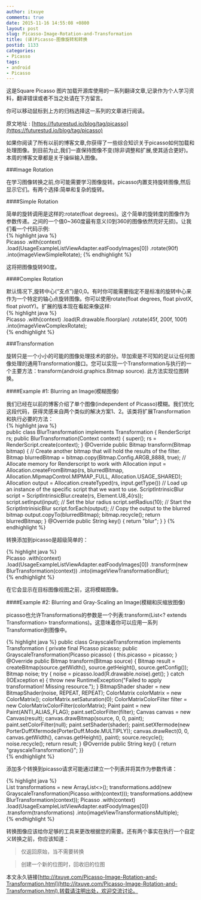 ```yaml
---
author: itxuye
comments: true
date: 2015-11-16 14:55:08 +0800
layout: post
slug: Picasso-Image-Rotation-and-Transformation
title: (译)Picasso-图像旋转和转换
postid: 1133
categories: 
- Picasso
tags:
- android
- Picasso
--- 
```

这是Square Picasso 图片加载开源库使用的一系列翻译文章,记录作为个人学习资料，翻译错误或者不当之处请在下方留言。  
  
你可以移动鼠标到上方的归档选择这一系列的文章进行阅读。  
  
原文地址 : [https://futurestud.io/blog/tag/picasso](https://futurestud.io/blog/tag/picasso)  
  
如果你阅读了所有以前的博客文章,你获得了一些综合知识关于picasso如何加载和处理图像。到目前为止,我们一直保持图像不变(除非调整和扩展,使其适合更好)。本周的博客文章都是关于操纵输入图像。  
  
<!-- more -->  
  
###Image Rotation  
  
在学习图像转换之前,你可能需要学习图像旋转。picasso内置支持旋转图像,然后显示它们。有两个选择:简单和复杂的旋转。  
  
####Simple Rotation  
  
简单的旋转调用是这样的:rotate(float degrees)。这个简单的旋转度的图像作为参数传递。之间的一个值0~360度最有意义(0到360的图像依然完好无损)。让我们看一个代码示例:  
{% highlight java %}  
Picasso
    .with(context)
    .load(UsageExampleListViewAdapter.eatFoodyImages[0])
    .rotate(90f)
    .into(imageViewSimpleRotate);
{% endhighlight %}  
  
这将把图像旋转90度。  
   
####Complex Rotation   
  
默认情况下,旋转中心(“支点”)是0,0。有时你可能需要指定不是标准的旋转中心来作为一个特定的轴心点旋转图像。你可以使用rotate(float degrees, float pivotX, float pivotY)。扩展的版本现在看起来像这样:   
{% highlight java %}  
Picasso
    .with(context)
    .load(R.drawable.floorplan)
    .rotate(45f, 200f, 100f)
    .into(imageViewComplexRotate);   
{% endhighlight %}  
  
###Transformation  
  
旋转只是一个小小的可能的图像处理技术的部分。毕加索是不可知的足以让任何图像处理的通用Transformation接口。您可以实现一个Transformation与执行的一个主要方法：transform(android.graphics.Bitmap source). 此方法实现位图转换。  
  
####Example #1: Blurring an Image(模糊图像)  
  
我们已经在以前的博客介绍了单个图像(independent of Picasso)模糊。我们优化这段代码，获得灵感来自两个类似的解决方案1、2。该类将扩展Transformation和执行必要的方法：  
{% highlight java %}  
public class BlurTransformation implements Transformation {
    RenderScript rs;
    public BlurTransformation(Context context) {
        super();
        rs = RenderScript.create(context);
    }
    @Override
    public Bitmap transform(Bitmap bitmap) {
        // Create another bitmap that will hold the results of the filter.
        Bitmap blurredBitmap = bitmap.copy(Bitmap.Config.ARGB_8888, true);
        // Allocate memory for Renderscript to work with
        Allocation input = Allocation.createFromBitmap(rs, blurredBitmap, Allocation.MipmapControl.MIPMAP_FULL, Allocation.USAGE_SHARED);
        Allocation output = Allocation.createTyped(rs, input.getType())
        // Load up an instance of the specific script that we want to use.
        ScriptIntrinsicBlur script = ScriptIntrinsicBlur.create(rs, Element.U8_4(rs));
        script.setInput(input);
        // Set the blur radius
        script.setRadius(10);
        // Start the ScriptIntrinisicBlur
        script.forEach(output);
        // Copy the output to the blurred bitmap
        output.copyTo(blurredBitmap);
        bitmap.recycle();
        return blurredBitmap;
    }
    @Override
    public String key() {
        return "blur";
    }
}
{% endhighlight %}  
  
转换添加到picasso是超级简单的：  
  
{% highlight java %}  
Picasso
    .with(context)
    .load(UsageExampleListViewAdapter.eatFoodyImages[0])
    .transform(new BlurTransformation(context))
    .into(imageViewTransformationBlur);  
{% endhighlight %}  
  
在它会显示在目标图像视图之前，这将模糊图像。  
  
####Example #2: Blurring and Gray-Scaling an Image(模糊和灰缩放图像)   
  
picasso也允许Transformations的参数是一个列表:transform(List<? extends Transformation> transformations)。这意味着你可以应用一系列Transformation到图像中。  
   
{% highlight java %} 
public class GrayscaleTransformation implements Transformation {
    private final Picasso picasso;
    public GrayscaleTransformation(Picasso picasso) {
        this.picasso = picasso;
    }
    @Override
    public Bitmap transform(Bitmap source) {
        Bitmap result = createBitmap(source.getWidth(), source.getHeight(), source.getConfig());
        Bitmap noise;
        try {
            noise = picasso.load(R.drawable.noise).get();
        } catch (IOException e) {
            throw new RuntimeException("Failed to apply transformation! Missing resource.");
        }
        BitmapShader shader = new BitmapShader(noise, REPEAT, REPEAT);
        ColorMatrix colorMatrix = new ColorMatrix();
        colorMatrix.setSaturation(0);
        ColorMatrixColorFilter filter = new ColorMatrixColorFilter(colorMatrix);
        Paint paint = new Paint(ANTI_ALIAS_FLAG);
        paint.setColorFilter(filter);
        Canvas canvas = new Canvas(result);
        canvas.drawBitmap(source, 0, 0, paint);
        paint.setColorFilter(null);
        paint.setShader(shader);
        paint.setXfermode(new PorterDuffXfermode(PorterDuff.Mode.MULTIPLY));
        canvas.drawRect(0, 0, canvas.getWidth(), canvas.getHeight(), paint);
        source.recycle();
        noise.recycle();
        return result;
    }
    @Override
    public String key() {
        return "grayscaleTransformation()";
   }}  
{% endhighlight %}  
  
添加多个转换到picasso请求可能通过建立一个列表并将其作为参数传递：  
  
{% highlight java %}  
List<Transformation> transformations = new ArrayList<>();
transformations.add(new GrayscaleTransformation(Picasso.with(context)));
transformations.add(new BlurTransformation(context));
Picasso
    .with(context)
    .load(UsageExampleListViewAdapter.eatFoodyImages[0])
    .transform(transformations)
    .into(imageViewTransformationsMultiple);  
{% endhighlight %}  
  
转换图像应该给你足够的工具来更改根据您的需要。还有两个事实在执行一个自定义转换之前，你应该知道：  
  
> 仅返回原始，当不需要转换   

> 创建一个新的位图时，回收旧的位图  

本文永久链接[http://itxuye.com/Picasso-Image-Rotation-and-Transformation.html](http://itxuye.com/Picasso-Image-Rotation-and-Transformation.html),转载请注明出处，欢迎交流讨论。    
  
